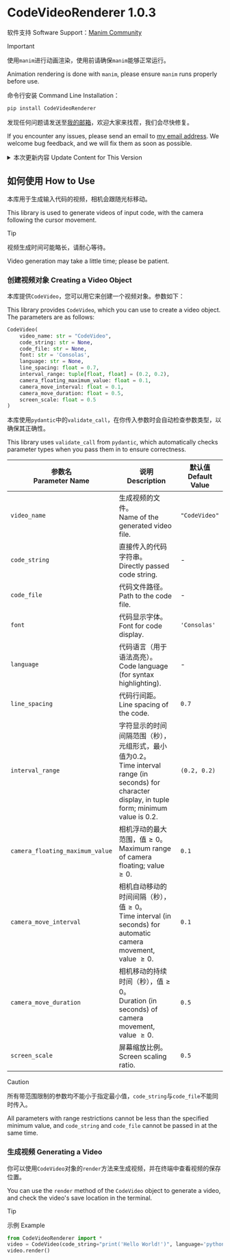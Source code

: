# CodeVideoRenderer 1.0.3

软件支持 Software Support：[$`\text{Manim Community}`$
](https://www.manim.community)

> [!IMPORTANT]
> 使用`manim`进行动画渲染，使用前请确保`manim`能够正常运行。
> 
> Animation rendering is done with `manim`, please ensure `manim` runs properly before use.

命令行安装 Command Line Installation：
```bash
pip install CodeVideoRenderer
```

发现任何问题请发送至[我的邮箱](mailto:zhuchongjing_pypi@163.com)，欢迎大家来找茬，我们会尽快修复。

If you encounter any issues, please send an email to [my email address](mailto:zhuchongjing_pypi@163.com). We welcome bug feedback, and we will fix them as soon as possible.

<details>
    <summary>本次更新内容 Update Content for This Version</summary>

<br/>

> **修复 Fixes**
> - 代码偏移（`manim`自带bug）<br/>
>   Code offset (built-in `manim` bug)
> - 换行时相机不及时移动<br/>
>   Camera not moving promptly during line breaks
> - 光标在换行时不在开头停顿<br/>
>   Cursor not pausing at the start when wrapping to a new line
> 
> **更新 Updates**
> - 每行代码首尾空白字符不参与动画，以免增加动画时长<br/>
>   Leading and trailing whitespace in each code line do not participate in the animation to avoid increasing the animation duration
> - 当前行背景宽度更改<br/>
>   Adjustment of the background width for the current line
> - 新增`line_spacing`参数用于更改行距<br/>
>   Added the new `line_spacing` parameter to adjust line spacing
> 
> **优化 Optimizations**
> - 终端渲染信息<br/>
>   Terminal rendering information
> - 相机移动<br/>
>   Camera movement
</details>

## 如何使用 How to Use

本库用于生成输入代码的视频，相机会跟随光标移动。

This library is used to generate videos of input code, with the camera following the cursor movement.

> [!Tip]
> 视频生成时间可能略长，请耐心等待。
> 
> Video generation may take a little time; please be patient.

### 创建视频对象 Creating a Video Object

本库提供`CodeVideo`，您可以用它来创建一个视频对象。参数如下：

This library provides `CodeVideo`, which you can use to create a video object. The parameters are as follows:

```python
CodeVideo(
    video_name: str = "CodeVideo",
    code_string: str = None,
    code_file: str = None,
    font: str = 'Consolas',
    language: str = None,
    line_spacing: float = 0.7,
    interval_range: tuple[float, float] = (0.2, 0.2),
    camera_floating_maximum_value: float = 0.1,
    camera_move_interval: float = 0.1,
    camera_move_duration: float = 0.5,
    screen_scale: float = 0.5
)
```

本库使用`pydantic`中的`validate_call`，在你传入参数时会自动检查参数类型，以确保其正确性。

This library uses `validate_call` from `pydantic`, which automatically checks parameter types when you pass them in to ensure correctness.
    
| 参数名<br/>Parameter Name | 说明<br/>Description | 默认值<br/>Default Value |
| ---- | ---- | ---- |
| `video_name` | 生成视频的文件。<br/>Name of the generated video file. | `"CodeVideo"` |
| `code_string` | 直接传入的代码字符串。<br/>Directly passed code string. | - |
| `code_file` | 代码文件路径。<br/>Path to the code file. | - |
| `font` | 代码显示字体。<br/>Font for code display. | `'Consolas'` |
| `language` | 代码语言（用于语法高亮）。<br/>Code language (for syntax highlighting). | - |
| `line_spacing` | 代码行间距。<br/>Line spacing of the code. | `0.7` |
| `interval_range` | 字符显示的时间间隔范围（秒），元组形式，最小值为$`0.2`$。<br/>Time interval range (in seconds) for character display, in tuple form; minimum value is $`0.2`$. | `(0.2, 0.2)` |
| `camera_floating_maximum_value` | 相机浮动的最大范围，值$`\geqslant 0`$。<br/>Maximum range of camera floating; value $`\geqslant 0`$. | `0.1` |
| `camera_move_interval` | 相机自动移动的时间间隔（秒），值$`\geqslant 0`$。<br/>Time interval (in seconds) for automatic camera movement, value $`\geqslant 0`$. | `0.1` |
| `camera_move_duration` | 相机移动的持续时间（秒），值$`\geqslant 0`$。<br/>Duration (in seconds) of camera movement, value $`\geqslant 0`$. | `0.5` |
| `screen_scale` | 屏幕缩放比例。<br/>Screen scaling ratio. | `0.5` |

> [!CAUTION]
> 所有带范围限制的参数均不能小于指定最小值，`code_string`与`code_file`不能同时传入。
> 
> All parameters with range restrictions cannot be less than the specified minimum value, and `code_string` and `code_file` cannot be passed in at the same time.

### 生成视频 Generating a Video

你可以使用`CodeVideo`对象的`render`方法来生成视频，并在终端中查看视频的保存位置。

You can use the `render` method of the `CodeVideo` object to generate a video, and check the video's save location in the terminal.

> [!TIP]
> 示例 Example
> ```python
> from CodeVideoRenderer import *
> video = CodeVideo(code_string="print('Hello World!')", language='python')
> video.render()
> ```
